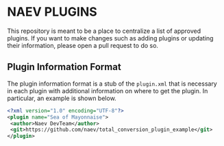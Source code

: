 # NAEV PLUGINS

This repository is meant to be a place to centralize a list of approved
plugins. If you want to make changes such as adding plugins or updating their
information, please open a pull request to do so.

## Plugin Information Format

The plugin information format is a stub of the `plugin.xml` that is necessary in each plugin with additional information on where to get the plugin. In particular, an example is shown below.

```xml
<?xml version="1.0" encoding="UTF-8"?>
<plugin name="Sea of Mayonnaise">
 <author>Naev DevTeam</author>
 <git>https://github.com/naev/total_conversion_plugin_example</git>
</plugin>
```

